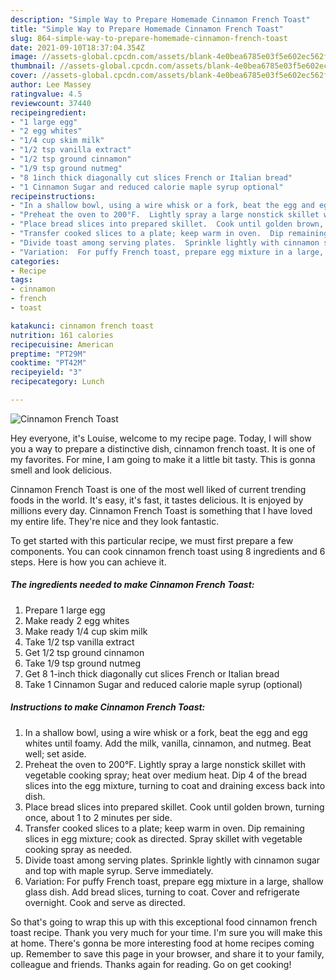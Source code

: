 ```yaml
---
description: "Simple Way to Prepare Homemade Cinnamon French Toast"
title: "Simple Way to Prepare Homemade Cinnamon French Toast"
slug: 864-simple-way-to-prepare-homemade-cinnamon-french-toast
date: 2021-09-10T18:37:04.354Z
image: //assets-global.cpcdn.com/assets/blank-4e0bea6785e03f5e602ec562f230caae08da540cada707380b4fe1bbebba43da.png
thumbnail: //assets-global.cpcdn.com/assets/blank-4e0bea6785e03f5e602ec562f230caae08da540cada707380b4fe1bbebba43da.png
cover: //assets-global.cpcdn.com/assets/blank-4e0bea6785e03f5e602ec562f230caae08da540cada707380b4fe1bbebba43da.png
author: Lee Massey
ratingvalue: 4.5
reviewcount: 37440
recipeingredient:
- "1 large egg"
- "2 egg whites"
- "1/4 cup skim milk"
- "1/2 tsp vanilla extract"
- "1/2 tsp ground cinnamon"
- "1/9 tsp ground nutmeg"
- "8 1inch thick diagonally cut slices French or Italian bread"
- "1 Cinnamon Sugar and reduced calorie maple syrup optional"
recipeinstructions:
- "In a shallow bowl, using a wire whisk or a fork, beat the egg and egg whites until foamy.  Add the milk, vanilla, cinnamon, and nutmeg.  Beat well; set aside."
- "Preheat the oven to 200°F.  Lightly spray a large nonstick skillet with vegetable cooking spray; heat over medium heat.  Dip 4 of the bread slices into the egg mixture, turning to coat and draining excess back into dish."
- "Place bread slices into prepared skillet.  Cook until golden brown, turning once, about 1 to 2 minutes per side."
- "Transfer cooked slices to a plate; keep warm in oven.  Dip remaining slices in egg mixture; cook as directed.  Spray skillet with vegetable cooking spray as needed."
- "Divide toast among serving plates.  Sprinkle lightly with cinnamon sugar and top with maple syrup.  Serve immediately."
- "Variation:  For puffy French toast, prepare egg mixture in a large, shallow glass dish.  Add bread slices, turning to coat.  Cover and refrigerate overnight.  Cook and serve as directed."
categories:
- Recipe
tags:
- cinnamon
- french
- toast

katakunci: cinnamon french toast 
nutrition: 161 calories
recipecuisine: American
preptime: "PT29M"
cooktime: "PT42M"
recipeyield: "3"
recipecategory: Lunch

---
```



![Cinnamon French Toast](//assets-global.cpcdn.com/assets/blank-4e0bea6785e03f5e602ec562f230caae08da540cada707380b4fe1bbebba43da.png)

Hey everyone, it's Louise, welcome to my recipe page. Today, I will show you a way to prepare a distinctive dish, cinnamon french toast. It is one of my favorites. For mine, I am going to make it a little bit tasty. This is gonna smell and look delicious.



Cinnamon French Toast is one of the most well liked of current trending foods in the world. It's easy, it's fast, it tastes delicious. It is enjoyed by millions every day. Cinnamon French Toast is something that I have loved my entire life. They're nice and they look fantastic.


To get started with this particular recipe, we must first prepare a few components. You can cook cinnamon french toast using 8 ingredients and 6 steps. Here is how you can achieve it.

<!--inarticleads1-->

##### The ingredients needed to make Cinnamon French Toast:

1. Prepare 1 large egg
1. Make ready 2 egg whites
1. Make ready 1/4 cup skim milk
1. Take 1/2 tsp vanilla extract
1. Get 1/2 tsp ground cinnamon
1. Take 1/9 tsp ground nutmeg
1. Get 8 1-inch thick diagonally cut slices French or Italian bread
1. Take 1 Cinnamon Sugar and reduced calorie maple syrup (optional)




<!--inarticleads2-->

##### Instructions to make Cinnamon French Toast:

1. In a shallow bowl, using a wire whisk or a fork, beat the egg and egg whites until foamy.  Add the milk, vanilla, cinnamon, and nutmeg.  Beat well; set aside.
1. Preheat the oven to 200°F.  Lightly spray a large nonstick skillet with vegetable cooking spray; heat over medium heat.  Dip 4 of the bread slices into the egg mixture, turning to coat and draining excess back into dish.
1. Place bread slices into prepared skillet.  Cook until golden brown, turning once, about 1 to 2 minutes per side.
1. Transfer cooked slices to a plate; keep warm in oven.  Dip remaining slices in egg mixture; cook as directed.  Spray skillet with vegetable cooking spray as needed.
1. Divide toast among serving plates.  Sprinkle lightly with cinnamon sugar and top with maple syrup.  Serve immediately.
1. Variation:  For puffy French toast, prepare egg mixture in a large, shallow glass dish.  Add bread slices, turning to coat.  Cover and refrigerate overnight.  Cook and serve as directed.




So that's going to wrap this up with this exceptional food cinnamon french toast recipe. Thank you very much for your time. I'm sure you will make this at home. There's gonna be more interesting food at home recipes coming up. Remember to save this page in your browser, and share it to your family, colleague and friends. Thanks again for reading. Go on get cooking!
